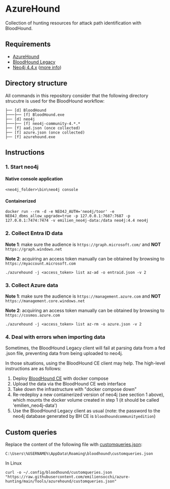 # AzureHound

Collection of hunting resources for attack path identification with BloodHound. 


## Requirements

- [AzureHound](https://github.com/BloodHoundAD/AzureHound/releases)
- [BloodHound Legacy](https://github.com/BloodHoundAD/BloodHound)
- [Neo4j 4.4.x](https://neo4j.com/download-center/#community) ([more info](https://bloodhound.readthedocs.io/en/latest/installation/windows.html#install-neo4j))


## Directory structure

All commands in this repository consider that the following directory strucutre is used for the BloodHound workflow:

```
├── [d] BloodHound
├───├── [f] BloodHound.exe
├── [d] neo4j 
├───├── [f] neo4j-community-4.*.*
├── [f] aad.json (once collected)
├── [f] azure.json (once collected)
├── [f] azurehound.exe
```


## Instructions

### 1. Start neo4j

#### Native console application

```shell
<neo4j_folder>\bin\neo4j console
```

#### Containerized

```shell
docker run --rm -d -e NEO4J_AUTH='neo4j/toor' -e NEO4J_dbms_allow_upgrade=true -p 127.0.0.1:7687:7687 -p 127.0.0.1:7474:7474 -v emilien_neo4j-data:/data neo4j:4.4 neo4j
```

### 2. Collect Entra ID data

**Note 1**: make sure the audience is `https://graph.microsoft.com/` and **NOT** `https://graph.windows.net`

**Note 2**: acquiring an access token manually can be obtained by browsing to `https://myaccount.microsoft.com`

```shell
./azurehound -j <access_token> list az-ad -o entraid.json -v 2
```

### 3. Collect Azure data

**Note 1**: make sure the audience is `https://management.azure.com` and **NOT** `https://management.core.windows.net`

**Note 2**: acquiring an access token manually can be obtained by browsing to `https://cosmos.azure.com`

```shell
./azurehound -j <access_token> list az-rm -o azure.json -v 2
```

### 4. Deal with errors when importing data

Sometimes, the BloodHound Legacy client will fail at parsing data from a fed .json file, preventing data from being uploaded to neo4j.

In those situations, using the BloodHound CE client may help. The high-level instructions are as follows:
1. Deploy [BloodHound CE](https://github.com/SpecterOps/BloodHound) with docker compose
2. Upload the data via the BloodHound CE web interface
3. Take down the infrastructure with "docker compose down"
4. Re-redeploy a new containerized version of neo4j (see section 1 above), which mounts the docker volume created in step 1 (it should be called 'emilien_neo4j-data')
5. Use the BloodHound Legacy client as usual (note: the password to the neo4j database generated by BH CE is `bloodhoundcommunityedition`)


## Custom queries

Replace the content of the following file with [customqueries.json](https://github.com/emiliensocchi/azure-hunting/blob/main/Tools/azurehound/customqueries.json):
```code
C:\Users\%USERNAME%\AppData\Roaming\bloodhound\customqueries.json
```
In Linux 
```code
curl -o ~/.config/bloodhound/customqueries.json "https://raw.githubusercontent.com/emiliensocchi/azure-hunting/main/Tools/azurehound/customqueries.json"
```
